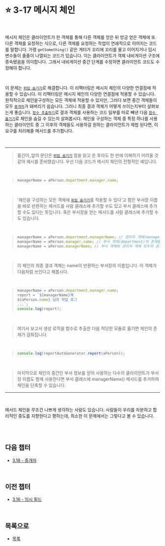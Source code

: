 # :star: 3-17 메시지 체인

<br>

메시지 체인은 클라이언트가 한 객체를 통해 다른 객체를 얻은 뒤 방금 얻은 객체에 또 다른 객체를 요청하는 식으로, 다른 객체를 요청하는 작업이 연쇄적으로 이어지는 코드를 말합니다. 가령 `getSomething()` 같은 게터가 꼬리에 꼬리를 물고 이어지거나 임시 변수들이 줄줄이 나열되는 코드가 있습니다. 이는 클라이언트가 객체 내비게이션 구조에 종속됐음을 의미합니다. 그래서 내비게이션 중간 단계를 수정하면 클라이언트 코드도 수정해야 합니다.

<br>

이 문제는 [`위임 숨기기`](https://github.com/Esoolgnah/Summary_of_Refactoring_2nd_Edition/blob/main/Notes/07_캡슐화/07_07_위임_숨기기.md)로 해결합니다. 이 리팩터링은 메시지 체인의 다양한 연결점에 적용할 수 있습니다. 이 리팩터링은 메시지 체인의 다양한 연결점에 적용할 수 있습니다. 원칙적으로 체인을구성하는 모든 객체에 적용할 수 있지만, 그러다 보면 중간 객체들이 모두 [`중개자`](https://github.com/Esoolgnah/Summary_of_Refactoring_2nd_Edition/blob/main/Notes/03_코드에서_나는_악취/03_18_중개자.md)가 돼버리기 쉽습니다. 그러니 최종 결과 객체가 어떻게 쓰이는지부터 살펴보는게 좋습니다. [`함수 추출하기`](https://github.com/Esoolgnah/Summary_of_Refactoring_2nd_Edition/blob/main/Notes/06_기본적인_리팩터링/06_01_함수_추출하기.md)로 결과 객체를 사용하는 코드 일부를 따로 빼낸 다음 [`함수 옮기기`](https://github.com/Esoolgnah/Summary_of_Refactoring_2nd_Edition/blob/main/Notes/08_기능_이동/08_01_함수_옮기기.md)로 체인을 숨길 수 있는지 살펴봅시다. 체인을 구성하는 객체 중 특정 하나를 사용하는 클라이언트 중 그 이후의 객체들도 사용하길 원하는 클라이언트가 제법 된다면, 이 요구를 처리해줄 메서드를 추가합니다.

<br>

---

> 옮긴이\_앞의 문단은 [`위임 숨기기`](https://github.com/Esoolgnah/Summary_of_Refactoring_2nd_Edition/blob/main/Notes/07_캡슐화/07_07_위임_숨기기.md) 절을 읽고 온 후라도 한 번에 이해하기 어려울 것 같아 예시를 준비했습니다. 우선 다음 코드가 메시지 체인의 전형적인 예입니다.

<br>

> ```js
> managerName = aPerson.department.manager.name;
> ```

<br>

> '체인을 구성하는 모든 객체에 [`위임 숨기기`](https://github.com/Esoolgnah/Summary_of_Refactoring_2nd_Edition/blob/main/Notes/07_캡슐화/07_07_위임_숨기기.md)를 적용할 수 있다'고 함은 부서장 이름을 바로 반환하는 메서드를 사람 클래스에 추가할 수도 있고 부서 클래스에 추가할 수도 있다는 뜻입니다. 혹은 부서장을 얻는 메서드를 사람 클래스에 추가할 수도 있습니다.

<br>

> ```js
> managerName = aPerson.department.managerName; // 관리자 객체(manager)의 존재를 숨김
> managerName = aPerson.manager.name; // 부서 객체(department)의 존재를 숨김
> managerName = aPerson.managerName; // 부서 객체와 관리자 객체 모두의 존재를 숨김
> ```

<br>

> 이 체인의 최종 결과 객체는 name이 반환하는 부서장의 이름입니다. 이 객체가 다음처럼 쓰인다고 해봅시다.

<br>

> ```js
> managerName = aPerson.department.manager.name;
> report = `${managerName}께
> ${aPerson.name} 님의 작업 로그
> ...`;
> console.log(report);
> ```

<br>

> 여기서 보고서 생성 로직을 함수로 추출한 다음 적당한 모듈로 옮기면 체인의 존재가 감춰집니다.

<br>

> ```js
> console.log(reportAutoGenerator.report(aPerson));
> ```

<br>

> 마지막으로 체인의 중간인 부서 정보를 얻어 사용하는 다수의 클라이언트가 부서장 이름도 함께 사용한다면 부서 클래스에 managerName() 메서드를 추가하여 체인을 단축할 수 있습니다.

---

<br>

메서드 체인을 무조건 나쁘게 생각하는 사람도 있습니다. 사람들이 우리를 차분하고 합리적인 중도를 지향한다고 평하는데, 최소한 이 문제에서는 그렇다고 볼 수 있습니다.

<br>

<br>

## 다음 챕터

- [3.18 - 중개자](https://github.com/Esoolgnah/Summary_of_Refactoring_2nd_Edition/blob/main/Notes/03_코드에서_나는_악취/03_18_중개자.md)

<br>

## 이전 챕터

- [3.16 - 임시 필드](https://github.com/Esoolgnah/Summary_of_Refactoring_2nd_Edition/blob/main/Notes/03_코드에서_나는_악취/03_16_임시_필드.md)

<br>

## 목록으로

- [목록](https://github.com/Esoolgnah/Summary_of_Refactoring_2nd_Edition/blob/main/Notes/03_코드에서_나는_악취/03_00_코드에서_나는_악취.md)
